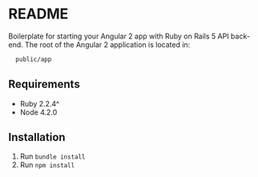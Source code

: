 # README

Boilerplate for starting your Angular 2 app with Ruby on Rails 5 API back-end.
The root of the Angular 2 application is located in:
```bash
  public/app
```
## Requirements
 - Ruby 2.2.4^
 - Node 4.2.0
 
## Installation
 1. Run `bundle install`
 2. Run `npm install`
